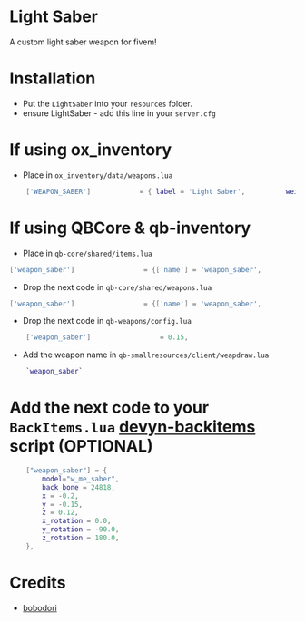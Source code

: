 
# Light Saber

A custom light saber weapon for fivem!

# Installation

- Put the `LightSaber` into your `resources` folder.
- ensure LightSaber - add this line in your `server.cfg`

# If using ox_inventory

- Place in `ox_inventory/data/weapons.lua`
```lua
    ['WEAPON_SABER'] 			= { label = 'Light Saber', 		    weight = 1000,	durability = 0.0,	},      		
```

# If using QBCore & qb-inventory

- Place in `qb-core/shared/items.lua`
```lua
['weapon_saber'] 				 = {['name'] = 'weapon_saber', 	 		  	['label'] = 'Light Saber', 					['weight'] = 13000, 	['type'] = 'weapon', 	['ammotype'] = nil,						['image'] = 'saber.png', 							['unique'] = true, 		['useable'] = false,["created"] = nil,	['description'] = 'A light saber from future!'},
```
- Drop the next code in `qb-core/shared/weapons.lua`
```lua
['weapon_saber'] 				 = {['name'] = 'weapon_saber', 			['label'] = 'Light Saber', 				['ammotype'] = nil,	['damagereason'] = 'Knifed / Stabbed / Eviscerated'},
```
- Drop the next code in `qb-weapons/config.lua`
```lua
    ['weapon_saber'] 	             = 0.15,
```
- Add the weapon name in `qb-smallresources/client/weapdraw.lua`
```lua
    `weapon_saber`
```
# Add the next code to your `BackItems.lua` [devyn-backitems](https://github.com/devin-monro/devyn-backitems) script (OPTIONAL)
```lua
    ["weapon_saber"] = {
        model="w_me_saber",
        back_bone = 24818,
        x = -0.2,
        y = -0.15,
        z = 0.12,
        x_rotation = 0.0,
        y_rotation = -90.0,
        z_rotation = 180.0,
    },
```
# Credits
- [bobodori](https://www.gta5-mods.com/users/bobodori) 